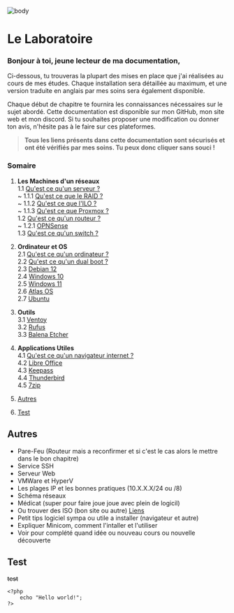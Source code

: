 ![body](https://banzaihobby.com/cdn/shop/files/Aoshima_Initial_D_Takumi_Fujiwara_AE86_Trueno_Project_D_Specification_-_BanzaiHobby-254450.jpg?v=1717061182&width=1100)

# **Le Laboratoire**

### **Bonjour à toi, jeune lecteur de ma documentation,**

Ci-dessous, tu trouveras la plupart des mises en place que j'ai réalisées au cours de mes études.
Chaque installation sera détaillée au maximum, et une version traduite en anglais par mes soins sera également disponible.

Chaque début de chapitre te fournira les connaissances nécessaires sur le sujet abordé.
Cette documentation est disponible sur mon GitHub, mon site web et mon discord.
Si tu souhaites proposer une modification ou donner ton avis, n'hésite pas à le faire sur ces plateformes.

> **Tous les liens présents dans cette documentation sont sécurisés et ont été vérifiés par mes soins. Tu peux donc cliquer sans souci !**

### **Somaire**

1. **Les Machines d'un réseaux**        
1.1 [Qu'est ce qu'un serveur ?](./docs-server.md)      
~ 1.1.1 [Qu'est ce que le RAID ?](./docs-raid.md)          
~ 1.1.2 [Qu'est ce que l'ILO ?](./docs-ilo.md)     
~ 1.1.3 [Qu'est ce que Proxmox ?](./docs-proxmox.md)        
1.2 [Qu'est ce qu'un routeur ?](./docs-routeur.md)      
~ 1.2.1 [OPNSense](./docs-opnsense.md)      
1.3 [Qu'est ce qu'un switch ?](./docs-switch.md)

2. **Ordinateur et OS**     
2.1 [Qu'est ce qu'un ordinateur ?](./docs-ordinateur.md)         
2.2 [Qu'est ce qu'un dual boot ?](./docs-dualboot.md)    
2.3 [Debian 12](./docs-debian12.md)     
2.4 [Windows 10](./docs-win10.md)       
2.5 [Windows 11](./docs-win11.md)       
2.6 [Atlas OS](./docs-atlasos.md)       
2.7 [Ubuntu](./docs-ubuntu.md)

3. **Outils**       
3.1 [Ventoy](./docs-ventoy.md)      
3.2 [Rufus](./docs-rufus.md)        
3.3 [Balena Etcher](./docs-balenaetcher.md)

4. **Applications Utiles**  
4.1 [Qu'est ce qu'un navigateur internet ?](./docs-browner.md)     
4.2 [Libre Office](./docs-libreoffice.md)       
4.3 [Keepass](./docs-keepass.md)        
4.4 [Thunderbird](./docs-thunderbird.md)        
4.5 [7zip](./docs-7zip.md)

5. [Autres](#autres)

6. [Test](#test)

## **Autres**

- Pare-Feu (Routeur mais a reconfirmer et si c'est le cas alors le mettre dans le bon chapitre)
- Service SSH
- Serveur Web
- VMWare et HyperV
- Les plages IP et les bonnes pratiques (10.X.X.X/24 ou /8)
- Schéma réseaux
- Médicat (super pour faire joue joue avec plein de logicil)
- Ou trouver des ISO (bon site ou autre) [Liens](https://lecrabeinfo.net/telecharger/)
- Petit tips logiciel sympa ou utile a installer (navigateur et autre)
- Expliquer Minicom, comment l'intaller et l'utiliser
- Voir pour complété quand idée ou nouveau cours ou nouvelle découverte

## **Test**

<s> test </s>

    <?php
        echo "Hello world!";
    ?>